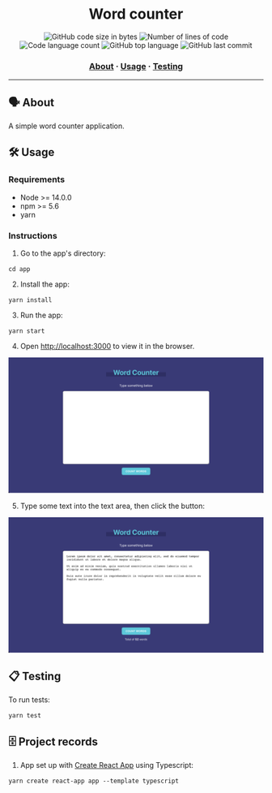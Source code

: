<h1 align="center">
	Word counter
</h1>

<p align="center">
	<img alt="GitHub code size in bytes" src="https://img.shields.io/github/languages/code-size/appinha/word-count?color=blueviolet" />
	<img alt="Number of lines of code" src="https://img.shields.io/tokei/lines/github/appinha/word-count?color=blueviolet" />
	<img alt="Code language count" src="https://img.shields.io/github/languages/count/appinha/word-count?color=blue" />
	<img alt="GitHub top language" src="https://img.shields.io/github/languages/top/appinha/word-count?color=blue" />
	<img alt="GitHub last commit" src="https://img.shields.io/github/last-commit/appinha/word-count?color=brightgreen" />
</p>

<h3 align="center">
	<a href="#%EF%B8%8F-about">About</a>
	<span> · </span>
	<a href="#%EF%B8%8F-usage">Usage</a>
	<span> · </span>
	<a href="#-testing">Testing</a>
</h3>

---


## 🗣️ About

A simple word counter application.


## 🛠️ Usage

### Requirements

- Node >= 14.0.0
- npm >= 5.6
- yarn

### Instructions

1. Go to the app's directory:

```shell
cd app
```

2. Install the app:

```
yarn install
```

3. Run the app:

```shell
yarn start
```

4. Open [http://localhost:3000](http://localhost:3000) to view it in the browser.

![screenshot of the app](app/img/app.png)

5. Type some text into the text area, then click the button:

![screenshot of the app counting words](app/img/count.png)


## 📋 Testing

To run tests:

```
yarn test
```


## 🗄 Project records

1. App set up with [Create React App](https://github.com/facebook/create-react-app) using Typescript:

```shell
yarn create react-app app --template typescript
```

